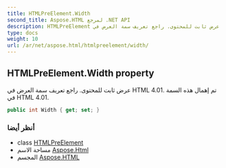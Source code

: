 ```yaml
---
title: HTMLPreElement.Width
second_title: Aspose.HTML لمرجع .NET API
description: HTMLPreElement ملكية. عرض ثابت للمحتوى. راجع تعريف سمة العرض في HTML 4.01. تم إهمال هذه السمة في HTML 4.01.
type: docs
weight: 10
url: /ar/net/aspose.html/htmlpreelement/width/
---
```

## HTMLPreElement.Width property

عرض ثابت للمحتوى. راجع تعريف سمة العرض في HTML 4.01. تم إهمال هذه السمة في HTML 4.01.

```csharp
public int Width { get; set; }
```

### أنظر أيضا

* class [HTMLPreElement](../)
* مساحة الاسم [Aspose.Html](../../htmlpreelement/)
* المجسم [Aspose.HTML](../../../)


